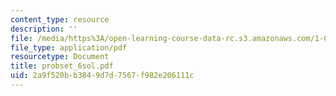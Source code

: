```yaml
---
content_type: resource
description: ''
file: /media/https%3A/open-learning-course-data-rc.s3.amazonaws.com/1-051-structural-engineering-design-fall-2003/2a9f520bb3849d7d7567f982e206111c_probset_6sol.pdf
file_type: application/pdf
resourcetype: Document
title: probset_6sol.pdf
uid: 2a9f520b-b384-9d7d-7567-f982e206111c
---
```

